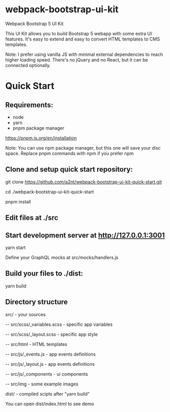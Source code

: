 # webpack-bootstrap-ui-kit

Webpack Bootstrap 5 UI Kit

This UI Kit allows you to build Bootstrap 5 webapp with some extra UI features.
It's easy to extend and easy to convert HTML templates to CMS templates.

Note: I prefer using vanilla JS with minimal external dependencies to reach higher loading speed.
There's no jQuery and no React, but it can be connected optionally.

# Quick Start

## Requirements:

-   node
-   yarn
-   pnpm package manager

https://pnpm.js.org/en/installation

Note: You can use npm package manager, but this one will save your disc space. Replace pnpm commands with npm if you prefer npm

## Clone and setup quick start repository:

git clone https://github.com/a2nt/webpack-bootstrap-ui-kit-quick-start.git

cd ./webpack-bootstrap-ui-kit-quick-start

pnpm install

## Edit files at ./src

## Start development server at http://127.0.0.1:3001

yarn start

Define your GraphQL mocks at src/mocks/handlers.js

## Build your files to ./dist:

yarn build

## Directory structure

src/ - your sources

-- src/scss/\_variables.scss - specific app variables

-- src/scss/\_layout.scss - specific app style

-- src/html - HTML templates

-- src/js/\_events.js - app events definitions

-- src/js/\_layout.js - app events definitions

-- src/js/\_components - ui components

-- src/img - some example images

dist/ - compiled scipts after "yarn build"

You can open dist/index.html to see demo
